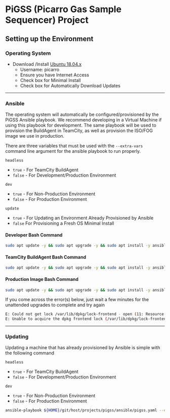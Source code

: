 # PiGSS (Picarro Gas Sample Sequencer) Project

## Setting up the Environment

### Operating System

* Download /Install [Ubuntu 18.04.x](https://ubuntu.com/download/desktop)
  * Username: picarro
  * Ensure you have Internet Access
  * Check box for Minimal Install
  * Check box for Automatically Download Updates

***

### Ansible

The operating system will automatically be configured/provisioned by the PiGSS Ansible playbook. We recommend developing in a Virtual Machine if using this playbook for development. The same playbook will be used to provision the BuildAgent in TeamCity, as well as provision the ISO/FOG image we use in production.

There are three variables that must be used with the `--extra-vars` command line argument for the ansible playbook to run properly.

`headless`

* `true` - For TeamCity BuildAgent
* `false` - For Development/Production Environment

`dev`

* `true` - For Non-Production Environment
* `false` - For Production Environment

`update`

* `true` - For Updating an Environment Already Provisioned by Ansible
* `false` For Provisioning a Fresh OS Minimal Install

#### Developer Bash Command

```bash
sudo apt update -y && sudo apt upgrade -y && sudo apt install -y ansible git curl aptitude && curl -sL https://deb.nodesource.com/setup_10.x | sudo -E bash - && sudo apt remove nodejs -y && sudo apt install nodejs -y && mkdir git && cd git && git clone -b develop https://github.com/picarro/I2000-Host.git host && ansible-playbook host/projects/pigss/ansible/pigss.yaml --extra-vars "headless=false dev=true update=false" --ask-become-pass
```

#### TeamCity BuildAgent Bash Command

```bash
sudo apt update -y && sudo apt upgrade -y && sudo apt install -y ansible git curl aptitude && curl -sL https://deb.nodesource.com/setup_10.x | sudo -E bash - && sudo apt remove nodejs -y && sudo apt install nodejs -y && mkdir git && cd git && git clone -b develop https://github.com/picarro/I2000-Host.git host && ansible-playbook host/projects/pigss/ansible/pigss.yaml --extra-vars "headless=true dev=true update=false" --ask-become-pass
```

#### Production Image Bash Command

```bash
sudo apt update -y && sudo apt upgrade -y && sudo apt install -y ansible git curl aptitude && curl -sL https://deb.nodesource.com/setup_10.x | sudo -E bash - && sudo apt remove nodejs -y && sudo apt install nodejs -y && mkdir git && cd git && git clone -b develop https://github.com/picarro/I2000-Host.git host && ansible-playbook host/projects/pigss/ansible/pigss.yaml --extra-vars "headless=false dev=false update=false" --ask-become-pass
```

If you come across the error(s) below, just wait a few minutes for the unattended upgrades to complete and try again

```bash
E: Could not get lock /var/lib/dpkg/lock-frontend - open (11: Resource temporarily unavailable)
E: Unable to acquire the dpkg frontend lock (/var/lib/dpkg/lock-frontend), is another process using it?
```

***

### Updating

Updating a machine that has already provisioned by Ansible is simple with the following command

`headless`

* `true` - For TeamCity BuildAgent
* `false` - For Development/Production Environment

`dev`

* `true` - For Non-Production Environment
* `false` - For Production Environment

```bash
ansible-playbook ${HOME}/git/host/projects/pigss/ansible/pigss.yaml --extra-vars "headless=<bool> dev=<bool> update=true" --ask-become-pass
```
